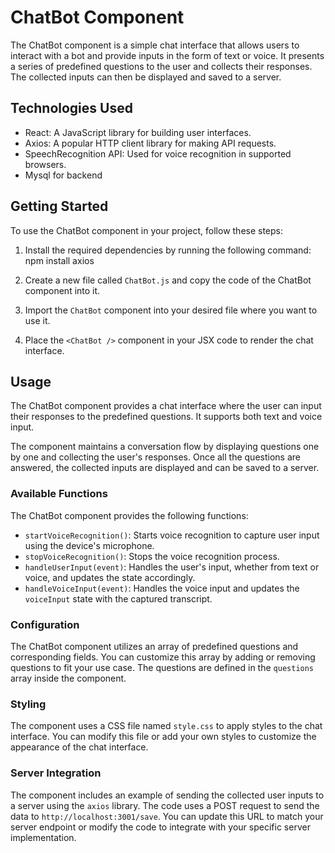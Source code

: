 # ChatBot Component

The ChatBot component is a simple chat interface that allows users to interact with a bot and provide inputs in the form of text or voice. It presents a series of predefined questions to the user and collects their responses. The collected inputs can then be displayed and saved to a server.

## Technologies Used

- React: A JavaScript library for building user interfaces.
- Axios: A popular HTTP client library for making API requests.
- SpeechRecognition API: Used for voice recognition in supported browsers.
- Mysql for backend

## Getting Started

To use the ChatBot component in your project, follow these steps:

1. Install the required dependencies by running the following command:
npm install axios


2. Create a new file called `ChatBot.js` and copy the code of the ChatBot component into it.

3. Import the `ChatBot` component into your desired file where you want to use it.

4. Place the `<ChatBot />` component in your JSX code to render the chat interface.

## Usage

The ChatBot component provides a chat interface where the user can input their responses to the predefined questions. It supports both text and voice input.

The component maintains a conversation flow by displaying questions one by one and collecting the user's responses. Once all the questions are answered, the collected inputs are displayed and can be saved to a server.

### Available Functions

The ChatBot component provides the following functions:

- `startVoiceRecognition()`: Starts voice recognition to capture user input using the device's microphone.
- `stopVoiceRecognition()`: Stops the voice recognition process.
- `handleUserInput(event)`: Handles the user's input, whether from text or voice, and updates the state accordingly.
- `handleVoiceInput(event)`: Handles the voice input and updates the `voiceInput` state with the captured transcript.

### Configuration

The ChatBot component utilizes an array of predefined questions and corresponding fields. You can customize this array by adding or removing questions to fit your use case. The questions are defined in the `questions` array inside the component.

### Styling

The component uses a CSS file named `style.css` to apply styles to the chat interface. You can modify this file or add your own styles to customize the appearance of the chat interface.

### Server Integration

The component includes an example of sending the collected user inputs to a server using the `axios` library. The code uses a POST request to send the data to `http://localhost:3001/save`. You can update this URL to match your server endpoint or modify the code to integrate with your specific server implementation.



